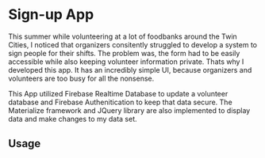 # Sign-up App 
This summer while volunteering at a lot of foodbanks around the Twin Cities, I noticed that organizers consitently struggled to develop a system to sign people for their shifts. The problem was, the form had to be easily accessible while also keeping volunteer information private. Thats why I developed this app. It has an incredibly simple UI, because organizers and volunteers are too busy for all the nonsense. 

This App utilized Firebase Realtime Database to update a volunteer database and Firebase Authenitication to keep that data secure. The Materialize framework and JQuery library are also implemented to display data and make changes to my data set.

## Usage

